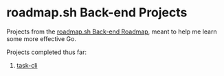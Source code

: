 # roadmap.sh Back-end Projects

Projects from the [roadmap.sh Back-end Roadmap](https://roadmap.sh/backend),
meant to help me learn some more effective Go.

Projects completed thus far:
1. [task-cli](https://roadmap.sh/projects/task-tracker)
